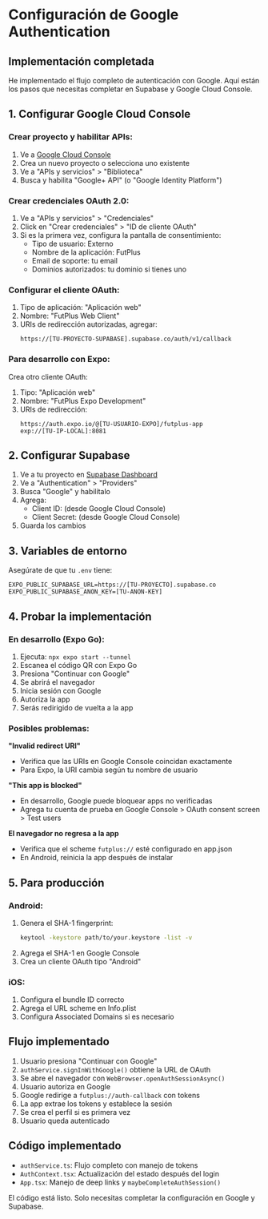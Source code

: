 # Configuración de Google Authentication

## Implementación completada

He implementado el flujo completo de autenticación con Google. Aquí están los pasos que necesitas completar en Supabase y Google Cloud Console.

## 1. Configurar Google Cloud Console

### Crear proyecto y habilitar APIs:
1. Ve a [Google Cloud Console](https://console.cloud.google.com/)
2. Crea un nuevo proyecto o selecciona uno existente
3. Ve a "APIs y servicios" > "Biblioteca"
4. Busca y habilita "Google+ API" (o "Google Identity Platform")

### Crear credenciales OAuth 2.0:
1. Ve a "APIs y servicios" > "Credenciales"
2. Click en "Crear credenciales" > "ID de cliente OAuth"
3. Si es la primera vez, configura la pantalla de consentimiento:
   - Tipo de usuario: Externo
   - Nombre de la aplicación: FutPlus
   - Email de soporte: tu email
   - Dominios autorizados: tu dominio si tienes uno

### Configurar el cliente OAuth:
1. Tipo de aplicación: "Aplicación web"
2. Nombre: "FutPlus Web Client"
3. URIs de redirección autorizadas, agregar:
   ```
   https://[TU-PROYECTO-SUPABASE].supabase.co/auth/v1/callback
   ```

### Para desarrollo con Expo:
Crea otro cliente OAuth:
1. Tipo: "Aplicación web" 
2. Nombre: "FutPlus Expo Development"
3. URIs de redirección:
   ```
   https://auth.expo.io/@[TU-USUARIO-EXPO]/futplus-app
   exp://[TU-IP-LOCAL]:8081
   ```

## 2. Configurar Supabase

1. Ve a tu proyecto en [Supabase Dashboard](https://app.supabase.com/)
2. Ve a "Authentication" > "Providers"
3. Busca "Google" y habilítalo
4. Agrega:
   - Client ID: (desde Google Cloud Console)
   - Client Secret: (desde Google Cloud Console)
5. Guarda los cambios

## 3. Variables de entorno

Asegúrate de que tu `.env` tiene:
```
EXPO_PUBLIC_SUPABASE_URL=https://[TU-PROYECTO].supabase.co
EXPO_PUBLIC_SUPABASE_ANON_KEY=[TU-ANON-KEY]
```

## 4. Probar la implementación

### En desarrollo (Expo Go):
1. Ejecuta: `npx expo start --tunnel`
2. Escanea el código QR con Expo Go
3. Presiona "Continuar con Google"
4. Se abrirá el navegador
5. Inicia sesión con Google
6. Autoriza la app
7. Serás redirigido de vuelta a la app

### Posibles problemas:

**"Invalid redirect URI"**
- Verifica que las URIs en Google Console coincidan exactamente
- Para Expo, la URI cambia según tu nombre de usuario

**"This app is blocked"**
- En desarrollo, Google puede bloquear apps no verificadas
- Agrega tu cuenta de prueba en Google Console > OAuth consent screen > Test users

**El navegador no regresa a la app**
- Verifica que el scheme `futplus://` esté configurado en app.json
- En Android, reinicia la app después de instalar

## 5. Para producción

### Android:
1. Genera el SHA-1 fingerprint:
   ```bash
   keytool -keystore path/to/your.keystore -list -v
   ```
2. Agrega el SHA-1 en Google Console
3. Crea un cliente OAuth tipo "Android"

### iOS:
1. Configura el bundle ID correcto
2. Agrega el URL scheme en Info.plist
3. Configura Associated Domains si es necesario

## Flujo implementado

1. Usuario presiona "Continuar con Google"
2. `authService.signInWithGoogle()` obtiene la URL de OAuth
3. Se abre el navegador con `WebBrowser.openAuthSessionAsync()`
4. Usuario autoriza en Google
5. Google redirige a `futplus://auth-callback` con tokens
6. La app extrae los tokens y establece la sesión
7. Se crea el perfil si es primera vez
8. Usuario queda autenticado

## Código implementado

- `authService.ts`: Flujo completo con manejo de tokens
- `AuthContext.tsx`: Actualización del estado después del login
- `App.tsx`: Manejo de deep links y `maybeCompleteAuthSession()`

El código está listo. Solo necesitas completar la configuración en Google y Supabase.